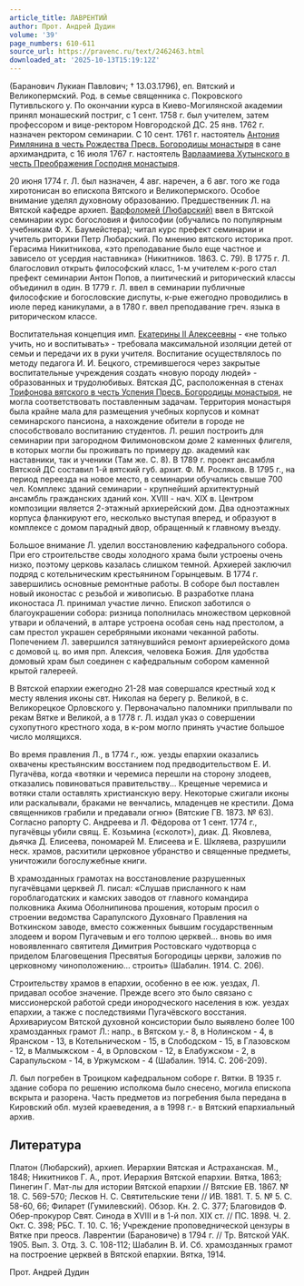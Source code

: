 ```yaml
---
article_title: ЛАВРЕНТИЙ
author: Прот. Андрей Дудин
volume: '39'
page_numbers: 610-611
source_url: https://pravenc.ru/text/2462463.html
downloaded_at: '2025-10-13T15:19:12Z'
---
```


(Баранович Лукиан Павлович; † 13.03.1796), еп. Вятский и Великопермский. Род. в семье священника с. Покровского Путивльского у. По окончании курса в Киево-Могилянской академии принял монашеский постриг, с 1 сент. 1758 г. был учителем, затем профессором и вице-ректором Новгородской ДС. 25 янв. 1762 г. назначен ректором семинарии. С 10 сент. 1761 г. настоятель [Антония Римлянина в честь Рождества Пресв. Богородицы монастыря](<https://pravenc.ru/text/Антония Римлянина в честь Рождества Пресв  Богородицы монастыря.html>) в сане архимандрита, с 16 июля 1767 г. настоятель [Варлаамиева Хутынского в честь Преображения Господня монастыря](<https://pravenc.ru/text/ВАРЛААМИЕВ ХУТЫНСКИЙ В ЧЕСТЬ ПРЕОБРАЖЕНИЯ ГОСПОДНЯ ЖЕНСКИЙ МОНАСТЫРЬ.html>).

20 июня 1774 г. Л. был назначен, 4 авг. наречен, а 6 авг. того же года хиротонисан во епископа Вятского и Великопермского. Особое внимание уделял духовному образованию. Предшественник Л. на Вятской кафедре архиеп. [Варфоломей (Любарский)](<https://pravenc.ru/text/Варфоломей (Любарский).html>) ввел в Вятской семинарии курс богословия и философии (обучались по популярным учебникам Ф. Х. Баумейстера); читал курс префект семинарии и учитель риторики Петр Любарский. По мнению вятского историка прот. Герасима Никитникова, «это преподавание было еще частное и зависело от усердия наставника» (Никитников. 1863. С. 79). В 1775 г. Л. благословил открыть философский класс, 1-м учителем к-рого стал префект семинарии Антон Попов, а пиитический и риторический классы объединил в один. В 1779 г. Л. ввел в семинарии публичные философские и богословские диспуты, к-рые ежегодно проводились в июле перед каникулами, а в 1780 г. ввел преподавание греч. языка в риторическом классе.

Воспитательная концепция имп. [Екатерины II Алексеевны](<https://pravenc.ru/text/Екатерина II Алексеевна.html>) - «не только учить, но и воспитывать» - требовала максимальной изоляции детей от семьи и передачи их в руки учителя. Воспитание осуществлялось по методу педагога И. И. Бецкого, стремившегося через закрытые воспитательные учреждения создать «новую породу людей» - образованных и трудолюбивых. Вятская ДС, расположенная в стенах [Трифонова вятского в честь Успения Пресв. Богородицы монастыря](<https://pravenc.ru/text/Трифонова вятского в честь Успения Пресв  Богородицы монастыря.html>), не могла соответствовать поставленным задачам. Территория монастыря была крайне мала для размещения учебных корпусов и комнат семинарского пансиона, а нахождение обители в городе не способствовало воспитанию студентов. Л. решил построить для семинарии при загородном Филимоновском доме 2 каменных флигеля, в которых могли бы проживать по примеру др. академий как наставники, так и ученики (Там же. С. 8). В 1789 г. проект ансамбля Вятской ДС составил 1-й вятский губ. архит. Ф. М. Росляков. В 1795 г., на период переезда на новое место, в семинарии обучались свыше 700 чел. Комплекс зданий семинарии - крупнейший архитектурный ансамбль гражданских зданий кон. XVIII - нач. XIX в. Центром композиции является 2-этажный архиерейский дом. Два одноэтажных корпуса фланкируют его, несколько выступая вперед, и образуют в комплексе с домом парадный двор, обращенный к главному въезду.

Большое внимание Л. уделил восстановлению кафедрального собора. При его строительстве своды холодного храма были устроены очень низко, поэтому церковь казалась слишком темной. Архиерей заключил подряд с котельническим крестьянином Горынцевым. В 1774 г. завершились основные ремонтные работы. В соборе был поставлен новый иконостас с резьбой и живописью. В разработке плана иконостаса Л. принимал участие лично. Епископ заботился о благоукрашении собора: ризница пополнилась множеством церковной утвари и облачений, в алтаре устроена особая сень над престолом, а сам престол украшен серебряными иконами чеканной работы. Попечением Л. завершился затянувшийся ремонт архиерейского дома с домовой ц. во имя прп. Алексия, человека Божия. Для удобства домовый храм был соединен с кафедральным собором каменной крытой галереей.

В Вятской епархии ежегодно 21-28 мая совершался крестный ход к месту явления иконы свт. Николая на берегу р. Великой, в с. Великорецкое Орловского у. Первоначально паломники приплывали по рекам Вятке и Великой, а в 1778 г. Л. издал указ о совершении сухопутного крестного хода, в к-ром могло принять участие большое число молящихся.

Во время правления Л., в 1774 г., юж. уезды епархии оказались охвачены крестьянским восстанием под предводительством Е. И. Пугачёва, когда «вотяки и черемиса перешли на сторону злодеев, отказались повиноваться правительству... Крещеные черемиса и вотяки стали оставлять христианскую веру. Некоторые сжигали иконы или раскалывали, браками не венчались, младенцев не крестили. Дома священников грабили и предавали огню» (Вятские ГВ. 1873. № 63). Согласно рапорту С. Андреева и Л. Фёдорова от 1 сент. 1774 г., пугачёвцы убили свящ. Е. Козьмина («сколот»), диак. Д. Яковлева, дьячка Д. Елисеева, пономарей М. Елисеева и Е. Шкляева, разрушили неск. храмов, расхитили церковное убранство и священные предметы, уничтожили богослужебные книги.

В храмозданных грамотах на восстановление разрушенных пугачёвцами церквей Л. писал: «Слушав присланного к нам гороблагодатских и камских заводов от главного командира полковника Акима Оболнипинова прошения, которым просил о строении ведомства Сарапулского Духовнаго Правления на Воткинском заводе, вместо сожженных бывшим государственным злодеем и вором Пугачевым и его толпою церквей... вновь во имя новоявленнаго святителя Димитрия Ростовскаго чудотворца с приделом Благовещения Пресвятыя Богородицы церкви, заложив по церковному чиноположению… строить» (Шабалин. 1914. С. 206).

Строительству храмов в епархии, особенно в ее юж. уездах, Л. придавал особое значение. Прежде всего это было связано с миссионерской работой среди инородческого населения в юж. уездах епархии, а также с последствиями Пугачёвского восстания. Архивариусом Вятской духовной консистории было выявлено более 100 храмозданных грамот Л.: напр., в Вятском у.- 8, в Нолинском - 4, в Яранском - 13, в Котельническом - 15, в Слободском - 15, в Глазовском - 12, в Малмыжском - 4, в Орловском - 12, в Елабужском - 2, в Сарапульском - 14, в Уржумском - 4 (Шабалин. 1914. С. 206-209).

Л. был погребен в Троицком кафедральном соборе г. Вятки. В 1935 г. здание собора по решению исполкома было снесено, могила епископа вскрыта и разорена. Часть предметов из погребения была передана в Кировский обл. музей краеведения, а в 1998 г.- в Вятский епархиальный архив.

## Литература

Платон (Любарский), архиеп. Иерархии Вятская и Астраханская. М., 1848; Никитников Г. А., прот. Иерархия Вятской епархии. Вятка, 1863; Пинегин Г. Мат-лы для истории Вятской епархии // Вятские ЕВ. 1867. № 18. С. 569-570; Лесков Н. С. Святительские тени // ИВ. 1881. Т. 5. № 5. С. 58-60, 66; Филарет (Гумилевский). Обзор. Кн. 2. С. 377; Благовидов Ф. Обер-прокурор Свят. Синода в XVIII и в 1-й пол. XIX ст. // ПС. 1898. Ч. 2. Окт. С. 398; РБС. Т. 10. С. 16; Учреждение проповеднической цензуры в Вятке при преосв. Лаврентии (Барановиче) в 1794 г. // Тр. Вятской УАК. 1905. Вып. 3. Отд. 3. С. 108-112; Шабалин В. И. Сб. храмозданных грамот на построение церквей в Вятской епархии. Вятка, 1914.

Прот. Андрей Дудин

